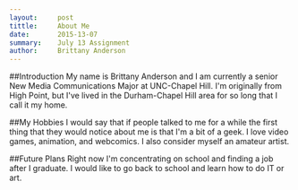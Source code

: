 ```yaml
---
layout:		post
tittle:		About Me
date:		2015-13-07
summary:	July 13 Assignment
author:		Brittany Anderson
---
```


##Introduction
My name is Brittany Anderson and I am currently a senior New Media 
Communications Major at UNC-Chapel Hill. I'm originally from High 
Point, but I've lived in the Durham-Chapel Hill area for so long that I 
call it my home.

##My Hobbies
I would say that if people talked to me for a while the first thing that 
they would notice about me is that I'm a bit of a geek. I love video games,
animation, and webcomics. I also consider myself an amateur artist.

##Future Plans
Right now I'm concentrating on school and finding a job after I graduate. 
I would like to go back to school and learn how to do IT or art.